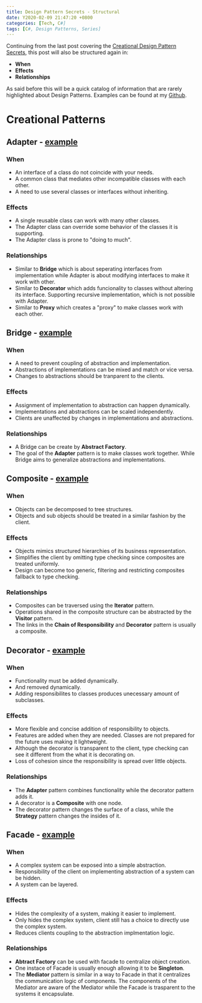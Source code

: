 ```yaml
---
title: Design Pattern Secrets - Structural
date: Y2020-02-09 21:47:20 +0800
categories: [Tech, C#]
tags: [C#, Design Patterns, Series]
---
```


Continuing from the last post covering the [Creational Design Pattern Secrets](https://ianescober.github.io/posts/design-patterns-secrets-creational/), this post will also be structured again in:
- __When__
- __Effects__
- __Relationships__

As said before this will be a quick catalog of information that are rarely highlighted about Design Patterns. Examples can be found at my [Github](http://github.com/ianescober/designpatterns).

# Creational Patterns
## Adapter - [example](https://github.com/IanEscober/DesignPatterns/tree/master/src/Adapter)
### When
- An interface of a class do not coincide with your needs.
- A common class that mediates other incompatible classes with each other.
- A need to use several classes or interfaces without inheriting.
### Effects
- A single reusable class can work with many other classes.
- The Adapter class can override some behavior of the classes it is supporting.
- The Adapter class is prone to "doing to much".

### Relationships
- Similar to __Bridge__ which is about seperating interfaces from implementation while Adapter is about modifying interfaces to make it work with other.
- Similar to __Decorator__ which adds funcionality to classes without altering its interface. Supporting recursive implementation, which is not possible with Adapter.
- Similar to __Proxy__ which creates a "proxy" to make classes work with each other.

## Bridge - [example](https://github.com/IanEscober/DesignPatterns/tree/master/src/Bridge)
### When
- A need to prevent coupling of abstraction and implementation.
- Abstractions of implementations can be mixed and match or vice versa.
- Changes to abstractions should be tranparent to the clients.
### Effects
- Assignment of implementation to abstraction can happen dynamically.
- Implementations and abstractions can be scaled independently.
- Clients are unaffected by changes in implementations and abstractions.
### Relationships
- A Bridge can be create by __Abstract Factory__.
- The goal of the __Adapter__ pattern is to make classes work together. While Bridge aims to generalize abstractions and implementations.

## Composite - [example](https://github.com/IanEscober/DesignPatterns/tree/master/src/Composite)
### When
- Objects can be decomposed to tree structures.
- Objects and sub objects should be treated in a similar fashion by the client. 
### Effects
- Objects mimics structured hierarchies of its business representation.
- Simplifies the client by omitting type checking since composites are treated uniformly.
- Design can become too generic, filtering and restricting composites fallback to type checking.
### Relationships
- Composites can be traversed using the __Iterator__ pattern.
- Operations shared in the composite structure can be abstracted by the __Visitor__ pattern.
- The links in the __Chain of Responsibility__ and __Decorator__ pattern is usually a composite.

## Decorator - [example](https://github.com/IanEscober/DesignPatterns/tree/master/src/Decorator)
### When
- Functionality must be added dynamically.
- And removed dynamically.
- Adding responsibilites to classes produces unecessary amount of subclasses.
### Effects
- More flexible and concise addition of responsibility to objects.
- Features are added when they are needed. Classes are not prepared for the future uses making it lightweight.
- Although the decorator is transparent to the client, type checking can see it different from the what it is decorating on.
- Loss of cohesion since the responsibility is spread over little objects.
### Relationships
- The __Adapter__ pattern combines functionality while the decorator pattern adds it.
- A decorator is a __Composite__ with one node.
- The decorator pattern changes the surface of a class, while the __Strategy__ pattern changes the insides of it.

## Facade - [example](https://github.com/IanEscober/DesignPatterns/tree/master/src/Facade)
### When
- A complex system can be exposed into a simple abstraction.
- Responsibility of the client on implementing abstraction of a system can be hidden.
- A system can be layered.
### Effects
- Hides the complexity of a system, making it easier to implement.
- Only hides the complex system, client still has a choice to directly use the complex system.
- Reduces clients coupling to the abstraction implmentation logic.
### Relationships
- __Abtract Factory__ can be used with facade to centralize object creation.
- One instace of Facade is usually enough allowing it to be __Singleton__.
- The __Mediator__ pattern is similar in a way to Facade in that it centralizes the communication logic of components. The components of the Mediator are aware of the Mediator while the Facade is trasparent to the systems it encapsulate.